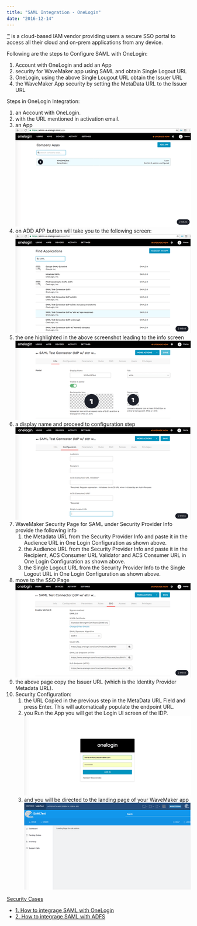 ```yaml
---
title: "SAML Integration - OneLogin"
date: "2016-12-14"
---
```


[™](https://www.onelogin.com/) is a cloud-based IAM vendor providing users a secure SSO portal to access all their cloud and on-prem applications from any device.

Following are the steps to Configure SAML with OneLogin:

1. Account with OneLogin and add an App
2. security for WaveMaker app using SAML and obtain Single Logout URL
3. OneLogin, using the above Single Lougout URL obtain the Issuer URL
4. the WaveMaker App security by setting the MetaData URL to the Issuer URL

Steps in OneLogin Integration:

1. an Account with OneLogin.
2. with the URL mentioned in activation email.
3. an App [![onelogin_1](../assets/onelogin_1.png)](../assets/onelogin_1.png)
4. on ADD APP button will take you to the following screen: [![onelogin_2](../assets/onelogin_2.png)](../assets/onelogin_2.png)
5. the one highlighted in the above screenshot leading to the info screen [![onelogin_3](../assets/onelogin_3.png)](../assets/onelogin_3.png)
6. a display name and proceed to configuration step [![onelogin_4](../assets/onelogin_4.png)](../assets/onelogin_4.png)
7. WaveMaker Security Page for SAML under Security Provider Info provide the following info
    1. the Metadata URL from the Security Provider Info and paste it in the Audience URL in One Login Configuration as shown above.
    2. the Audience URL from the Security Provider Info and paste it in the Recipient, ACS Consumer URL Validator and ACS Consumer URL in One Login Configuration as shown above.
    3. the Single Logout URL from the Security Provider Info to the Single Logout URL in One Login Configuration as shown above.
8. move to the SSO Page [![onelogin_5](../assets/onelogin_5.png)](../assets/onelogin_5.png)
9. the above page copy the Issuer URL (which is the Identity Provider Metadata URL).
10. Security Configuration:
    1. the URL Copied in the previous step in the MetaData URL Field and press Enter. This will automatically populate the endpoint URL.
    2. you Run the App you will get the Login UI screen of the IDP. [![onelogin_6](../assets/onelogin_6.png)](../assets/onelogin_6.png)
    3. and you will be directed to the landing page of your WaveMaker app [![onelogin_7](../assets/onelogin_7.png)](../assets/onelogin_7.png)

[Security Cases](/learn/app-development/app-security/app-security/)

- [1\. How to integrage SAML with OneLogin](/learn/how-tos/saml-integration-onelogin/)
- [2\. How to integrage SAML with ADFS](/learn/how-tos/saml-integration-adfs/)
